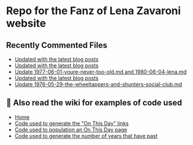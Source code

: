 # Repo for the Fanz of Lena Zavaroni website

## Recently Commented Files
<!-- BLOG-POST-LIST:START -->
- [Updated with the latest blog posts](https://github.com/FanzOfLenaZavaroni/fanzoflenazavaroni.github.io/commit/e1a379052cbaab23c84cdcc354e9a49adb653473)
- [Updated with the latest blog posts](https://github.com/FanzOfLenaZavaroni/fanzoflenazavaroni.github.io/commit/c29df643669bad013a3a9d68603bd9b4aa1e7f78)
- [Update 1977-06-01-youre-never-too-old.md and 1980-06-04-lena.md](https://github.com/FanzOfLenaZavaroni/fanzoflenazavaroni.github.io/commit/17d2a8d524c531c70bf2eb0eec6e9ca0e48b1959)
- [Updated with the latest blog posts](https://github.com/FanzOfLenaZavaroni/fanzoflenazavaroni.github.io/commit/992c8d30814f4ffd780cefd7116b9dccd1607a3c)
- [Update 1976-05-29-the-wheeltappers-and-shunters-social-club.md](https://github.com/FanzOfLenaZavaroni/fanzoflenazavaroni.github.io/commit/fdd260edea0d6e859a6c1dd704cdfd5a5d83133f)
<!-- BLOG-POST-LIST:END -->

## :notebook: Also read the wiki for examples of code used
* [Home](https://github.com/FanzOfLenaZavaroni/fanzoflenazavaroni.github.io/wiki)
* [Code used to generate the "On This Day" links](https://github.com/FanzOfLenaZavaroni/fanzoflenazavaroni.github.io/wiki/On-This-Day-Code)
* [Code used to population an On This Day page](https://github.com/FanzOfLenaZavaroni/fanzoflenazavaroni.github.io/wiki/Code-used-to-population-an-On-This-Day-page)
* [Code used to generate the number of years that have past](https://github.com/FanzOfLenaZavaroni/fanzoflenazavaroni.github.io/wiki/Number-of-years-gone-by-code)
